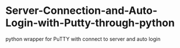 # Server-Connection-and-Auto-Login-with-Putty-through-python
python wrapper for PuTTY with connect to server and auto login
